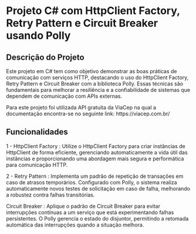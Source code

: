 # Projeto C# com HttpClient Factory, Retry Pattern e Circuit Breaker usando Polly

<h2>Descrição do Projeto</h2>
<p>Este projeto em C# tem como objetivo demonstrar as boas práticas de comunicação com serviços HTTP, destacando o uso do HttpClient Factory, Retry Pattern e Circuit Breaker com a biblioteca Polly. Essas técnicas são fundamentais para melhorar a resiliência e a confiabilidade de sistemas que dependem de comunicação com APIs externas.</p>
<p>Para este projeto foi utilizada API gratuita da ViaCep na qual a documentação encontra-se no seguinte link: https://viacep.com.br/</p>

<h2>Funcionalidades</h2>
<p>1 - HttpClient Factory : Utilize o HttpClient Factory para criar instâncias de HttpClient de forma eficiente, gerenciando automaticamente a vida útil das instâncias e proporcionando uma abordagem mais segura e performática para comunicação HTTP.</p>

<p>2 - Retry Pattern : Implementa um padrão de repetição de transações em caso de atrasos temporários. Configurado com Polly, o sistema realiza automaticamente novos testes de solicitação em caso de falha, melhorando a robustez contra falhas transitórias.</p>

<P>Circuit Breaker : Aplique o padrão de Circuit Breaker para evitar interrupções contínuas a um serviço que está experimentando falhas persistentes. O Polly gerencia o estado do disjuntor, permitindo a retomada automática das interrupções quando a situação melhora.</P>
